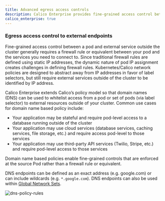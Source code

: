 ```yaml
---
title: Advanced egress access controls
description: Calico Enterprise provides fine-grained access control between a pod and external services using DNS.
calico_enterprise: true
---
```


### Egress access control to external endpoints

Fine-grained access control between a pod and external service outside the cluster generally requires a firewall rule or equivalent between your pod and the services you need to connect to. Since traditional firewall rules are defined using static IP addresses, the dynamic nature of pod IP assignment creates challenges in defining firewall rules. Kubernetes/Calico network policies are designed to abstract away from IP addresses in favor of label selectors, but still require external services outside of the cluster to be identified by IP address.

Calico Enterprise extends Calico’s policy model so that domain names (DNS) can be used to whitelist access from a pod or set of pods (via label selector) to external resources outside of your cluster. Common use cases for domain name based policy include:

- Your application may be stateful and require pod-level access to a database running outside of the cluster
- Your application may use cloud services (database services, caching services, file storage, etc.) and require access pod-level to those services
- Your application may use third-party API services (Twilio, Stripe, etc.) and require pod-level access to those services

Domain name based policies enable fine-grained controls that are enforced at the source Pod rather than a firewall rule or equivalent.

DNS endpoints can be defined as an exact address (e.g. google.com) or can include wildcards (e.g. `*.google.com`). DNS endpoints can also be used within [Global Network Sets]({{site.baseurl}}/reference/resources/globalnetworkset).

![dns-policy-rules]({{site.baseurl}}/images/dns-policy-rules.png)
